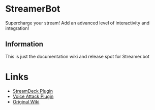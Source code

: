 # StreamerBot
Supercharge your stream! Add an advanced level of interactivity and integration!

## Information
This is just the documentation wiki and release spot for Streamer.bot

# Links
* [StreamDeck Plugin](https://github.com/nate1280/streamdeck-Streamer.bot)
* [Voice Attack Plugin](https://github.com/nate1280/voiceattack-Streamer.bot)
* [Original Wiki](https://github.com/nate1280/ChannelPointsHandler)
